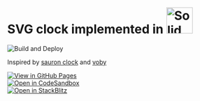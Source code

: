 # SVG clock implemented in <a href="https://solidjs.com"><img src="https://www.solidjs.com/img/logo/without-wordmark/logo.svg" alt="Solid" height="60"></a>

![Build and Deploy](https://github.com/high1/solid-clock/actions/workflows/main.yml/badge.svg?branch=main)   

Inspired by [sauron clock](https://ivanceras.github.io/svg-clock/) and [voby](https://github.com/vobyjs/voby)   

[![View in GitHub Pages](https://img.shields.io/badge/View%20in-GitHub%20Pages-blue?style=for-the-badge&logo=github)](https://high1.github.io/solid-clock/)   
[![Open in CodeSandbox](https://img.shields.io/badge/Open%20in-CodeSandbox-blue?style=for-the-badge&logo=codesandbox)](https://githubbox.com/high1/solid-clock)  
[![Open in StackBlitz](https://developer.stackblitz.com/img/open_in_stackblitz.svg)](https://stackblitz.com/github/high1/solid-clock)   
